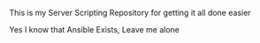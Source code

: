 This is my Server Scripting Repository for getting it all done easier

Yes I know that Ansible Exists, Leave me alone